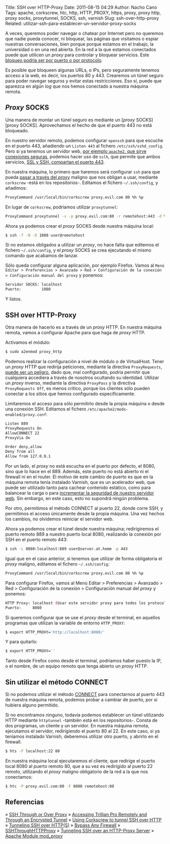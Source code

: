 Title: SSH over HTTP-Proxy
Date: 2011-08-15 04:29
Author: Nacho Cano
Tags: apache, corkscrew, htc, http, HTTP_PROXY, https, proxy, proxy http, proxy socks, proxytunnel, SOCKS, ssh, varnish
Slug: ssh-over-http-proxy
Related: utilizar-ssh-para-establecer-un-servidor-proxy-socks

A veces, queremos poder navegar o chatear por Internet pero no queremos
que nadie pueda conocer, ni bloquear, las páginas que visitamos o espiar
nuestras conversaciones, bien porque porque estamos en el trabajo, la
universidad o en una red abierta. En la red a la que estamos conectados
puede que utilicen un _proxy_ para controlar y bloquear servicios. Este
[bloqueo podría ser por puerto o por protocolo][].

Es posible que bloqueen algunas URLs, o IPs, pero seguramente tenemos
acceso a la web, es decir, los puertos 80 y 443. Crearemos un túnel
seguro para poder navegar seguros y evitar estas restricciones. Eso sí,
puede que aparezca en algún _log_ que nos hemos conectado a nuestra
máquina remota.


_Proxy_ SOCKS
-------------

Una manera de montar un túnel seguro es mediante un [_proxy_ SOCKS][proxy SOCKS].
Aprovechamos el hecho de que el puerto 443 no está bloqueado.

En nuestro servidor remoto, podemos configurar `openssh` para que
escuche en el puerto 443, añadiendo un `Listen 443` al fichero
`/etc/ssh/sshd_config`. Pero si ya tenemos un servidor web, [por ejemplo
`apache2`, que sirve conexiones seguras][por ejemplo
apache2, que sirve conexiones seguras], podemos hacer uso de `sslh`,
que permite que ambos servicios, [SSL y SSH, compartan el puerto 443][].

En nuestra máquina, lo primero que haremos será configurar `ssh` para
que pueda [pasar a través del _proxy_][pasar a través del proxy]
maligno que nos obligan a usar,
mediante `corkscrew` -está en los repositorios-. Editamos el fichero
`~/.ssh/config`, y añadimos:

```bash
ProxyCommand /usr/local/bin/corkscrew proxy.evil.com 80 %h %p
```

En lugar de `corkscrew`, podríamos utilizar `proxytunnel`:

```bash
ProxyCommand proxytunnel -v -p proxy.evil.com:80 -r remotehost:443 -d %h:%p -H "User-Agent: Mozilla/4.0 (compatible; MSIE 6.0; Win32)\n"
```

Ahora ya podemos crear el _proxy_ SOCKS desde nuestra máquina local:

```bash
$ ssh -f -N -D 1080 user@remotehost
```

Si no estamos obligados a utilizar un _proxy_, no hace falta que
editemos el fichero `~/.ssh/config`, y el _proxy_ SOCKS se crea
ejecutando el mismo comando que acabamos de lanzar.

Sólo queda configurar alguna aplicación, por ejemplo Firefox. Vamos al
`Menú Editar > Preferencias > Avanzado > Red > Configuración de la conexión > Configuración manual del proxy`
y ponemos:

```bash
Servidor SOCKS: localhost
Puerto:         1080
```

Y listos.

SSH over HTTP-Proxy
-------------------

Otra manera de hacerlo es a través de un _proxy_ HTTP. En nuestra
máquina remota, vamos a configurar Apache para que haga de _proxy_ HTTP.

Activamos el módulo:

```bash
$ sudo a2enmod proxy_http
```

Podemos realizar la configuración a nivel de módulo o de VirtualHost.
Tener un _proxy_ HTTP que redirija peticiones, mediante la directiva
`ProxyRequests`, [puede ser un peligro][], dado que, mal configurado,
podría permitir que cualquiera accediera a través de nosotros ocultando
su identidad. Utilizar un _proxy_ inverso, mediante la directiva
`ProxyPass` y la directiva `ProxyRequests Off`, es menos crítico, porque
los clientes sólo pueden conectar a los sitios que hemos configurado
específicamente.

Limitaremos el acceso para sólo permitirlo desde la propia máquina o
desde una conexión SSH. Editamos el fichero
`/etc/apache2/mods-enabled/proxy.conf`:

```bash
Listen 889
ProxyRequests On
AllowCONNECT 22
ProxyVia On

Order deny,allow
Deny from all
Allow from 127.0.0.1
```

Por un lado, el _proxy_ no está escucha en el puerto por defecto, el
8080, sino que lo hace en el 889. Además, este puerto no está abierto ni
el firewall ni en el router. El motivo de este cambio de puerto es que
en la máquina remota tenía instalado Varnish, que es un acelerador web,
que puede ser utilizado tanto para cachear contenido estático, como para
balancear la carga o para [incrementar la seguridad de nuestro servidor
web][]. Sin embargo, en este caso, esto no supondrá ningún problema.

Por otro, permitimos el método CONNECT al puerto 22, donde corre SSH, y
permitimos el acceso únicamente desde la propia máquina. Una vez hechos
los cambios, no olvidemos reiniciar el servidor web.

Ahora ya podemos crear el túnel desde nuestra máquina; redirigiremos el
puerto remoto 889 a nuestro puerto local 8080, realizando la conexión
por SSH en el puerto remoto 443:

```bash
$ ssh -L 8080:localhost:889 user@server.at.home -p 443
```

Igual que en el caso anterior, si tenemos que utilizar de forma
obligatoria el _proxy_ maligno, editamos el fichero `~/.ssh/config`:

```bash
ProxyCommand /usr/local/bin/corkscrew proxy.evil.com 80 %h %p
```

Para configurar Firefox, vamos al
Menú Editar > Preferencias > Avanzado > Red > Configuración de la conexión > Configuración manual del _proxy_
y ponemos:

```bash
HTTP Proxy: localhost (Usar este servidor proxy para todos los protocolos)
Puerto:     8080
```

Si queremos configurar que se use el _proxy_ desde el terminal, en
aquellos programas que utilizan la variable de entorno `HTTP_PROXY`:

```bash
$ export HTTP_PROXY='http://localhost:8080/'
```

Y para quitarlo:

```bash
$ export HTTP_PROXY=''
```

Tanto desde Firefox como desde el terminal, podríamos haber puesto la
IP, o el nombre, de un equipo remoto que tenga abierto un _proxy_ HTTP.

Sin utilizar el método CONNECT
------------------------------

Si no podemos utilizar el método [CONNECT][] para conectarnos al puerto
443 de nuestra máquina remota, podemos probar a cambiar de puerto, por
si hubiera alguno permitido.

Si no encontramos ninguno, todavía podemos establecer un túnel
utilizando HTTP mediante `httptunnel` -también está en los
repositorios-. Consta de dos programas, un cliente y un servidor. En
nuestra máquina remota, ejecutamos el servidor, redirigiendo el puerto
80 al 22. En este caso, si ya teníamos instalado Varnish, deberemos
utilizar otro puerto, y abrirlo en el firewall.

```bash
$ hts -F localhost:22 80
```

En nuestra máquina local ejecutaremos el cliente, que redirige el puerto
local 8080 al puerto remoto 80, que a su vez es redirigido al puerto 22
remoto, utilizando el _proxy_ maligno obligatorio de la red a la que nos
conectamos:

```bash
$ htc -P proxy.evil.com:80 -F 8080 remotehost:80
```

Referencias
-----------

» [SSH Through or Over Proxy][]
» [Accessing Trillian Pro Remotely and Through an Encrypted
Tunnel][bloqueo podría ser por puerto o por protocolo]
» [Using Corkscrew to tunnel SSH over HTTP][pasar a través del
proxy]
» [Tunneling SSH over HTTP(S)][]
» [Bypass Any Firewall][]
» [SSHThroughHTTPProxy][]
» [Tunneling SSH over an HTTP-Proxy Server][]
» [Apache Module mod_proxy][]

  [bloqueo podría ser por puerto o por protocolo]: http://ha.ckers.org/trillianremote.html
    "bloqueo podría ser por puerto o por protocolo"
  [proxySOCKS]: {filename}/admin/utilizar-ssh-para-establecer-un-servidor-proxy-socks.md
    "Utilizar SSH para establecer un servidor proxy SOCKS"
  [por ejemplo apache2, que sirve conexiones seguras]: {filename}/admin/configurar-apache-para-servir-conexiones-seguras.md
    "configurar Apache para servir conexiones seguras"
  [SSL y SSH, compartan el puerto 443]: {filename}/admin/sslh-compartiendo-el-puerto-443.md
    "sslh, compartiendo el puerto 443"
  [pasar a través del proxy]: http://www.techrepublic.com/blog/opensource/using-corkscrew-to-tunnel-ssh-over-http/962
    "pasar a través del _proxy_"
  [puede ser un peligro]: http://httpd.apache.org/docs/2.4/mod/mod_proxy.html#access
    "puede ser un peligro"
  [incrementar la seguridad de nuestro servidor web]: {filename}/admin/mejorando-la-seguridad-de-apache-con-varnish.md
    "mejorando la seguridad de apache con varnish"
  [CONNECT]: http://www.w3.org/Protocols/rfc2616/rfc2616-sec9.html
    "CONNECT"
  [SSH Through or Over Proxy]: http://daniel.haxx.se/docs/sshproxy.html
    "SSH Through or Over Proxy"
  [Tunneling SSH over HTTP(S)]: http://dag.wieers.com/howto/ssh-http-tunneling/
    "Tunneling SSH over HTTP(S)"
  [Bypass Any Firewall]: http://www.saulchristie.com/how-to/bypass-firewalls
    "Bypass Any Firewall"
  [SSHThroughHTTPProxy]: http://shsc.info/SSHThroughHTTPProxy
    "SSHThroughHTTPProxy"
  [Tunneling SSH over an HTTP-Proxy Server]: http://www.mtu.net/~engstrom/ssh-proxy.php
    "Tunneling SSH over an HTTP-Proxy Server"
  [Apache Module mod_proxy]: http://httpd.apache.org/docs/2.0/mod/mod_proxy.html
    "Apache Module mod_proxy"
